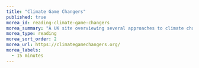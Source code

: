 ```yaml
---
title: "Climate Game Changers"
published: true
morea_id: reading-climate-game-changers
morea_summary: "A UK site overviewing several approaches to climate change, including iron salt aerosol, carbon pricing, nuclear power, grassroots NGOs, and more."
morea_type: reading
morea_sort_order: 2
morea_url: https://climategamechangers.org/
morea_labels:
  - 15 minutes
---
```


